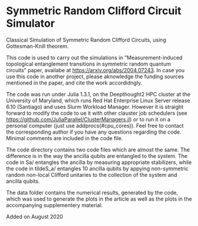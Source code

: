 # Symmetric Random Clifford Circuit Simulator

Classical Simulation of Symmetric Random Clifford Circuits, using Gottesman-Knill theorem.

This code is used to carry out the simulations in "Measurement-induced topological entanglement transitions in symmetric random quantum circuits" paper, availabe at https://arxiv.org/abs/2004.07243. In case you use this code in another project, please aknowledge the funding sources mentioned in the paper, and cite the work accordidngly.

The code was run under Julia 1.3.1, on the Deepthought2 HPC cluster at the University of Maryland, which runs Red Hat Enterprise Linux Server release 6.10 (Santiago) and uses Slurm Workload Manager. However it is straight forward to modify the code to ue it with other clauster job schedulers (see https://github.com/JuliaParallel/ClusterManagers.jl) or to run it on a personal computer (just use addprocs(#cpu_cores)). Feel free  to contact the corresponding author if you have any questions regarding the code. Minimal comments are included in the code file. 

The code directory contains two code files which are almost the same. The difference is in the way the ancilla qubits are entangled to the system. The code in Sa/ entangles the ancilla by measuring appropriate stabilizers, while the code in tildeS_a/ entangles 10 ancilla qubits by appying non-symmetric random non-local Clifford unitaries to the collection of the system and ancilla qubits.

The data folder contains the numerical results, generated by the code, which was used to generate the plots in the article as well as the plots in the accompanying supplementery material.

Added on August 2020
